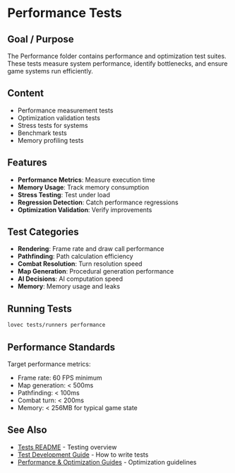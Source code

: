 # Performance Tests

## Goal / Purpose

The Performance folder contains performance and optimization test suites. These tests measure system performance, identify bottlenecks, and ensure game systems run efficiently.

## Content

- Performance measurement tests
- Optimization validation tests
- Stress tests for systems
- Benchmark tests
- Memory profiling tests

## Features

- **Performance Metrics**: Measure execution time
- **Memory Usage**: Track memory consumption
- **Stress Testing**: Test under load
- **Regression Detection**: Catch performance regressions
- **Optimization Validation**: Verify improvements

## Test Categories

- **Rendering**: Frame rate and draw call performance
- **Pathfinding**: Path calculation efficiency
- **Combat Resolution**: Turn resolution speed
- **Map Generation**: Procedural generation performance
- **AI Decisions**: AI computation speed
- **Memory**: Memory usage and leaks

## Running Tests

```bash
lovec tests/runners performance
```

## Performance Standards

Target performance metrics:
- Frame rate: 60 FPS minimum
- Map generation: < 500ms
- Pathfinding: < 100ms
- Combat turn: < 200ms
- Memory: < 256MB for typical game state

## See Also

- [Tests README](../README.md) - Testing overview
- [Test Development Guide](../TEST_DEVELOPMENT_GUIDE.md) - How to write tests
- [Performance & Optimization Guides](.../.github/instructions/🚀%20Performance%20&%20Optimization.instructions.md) - Optimization guidelines
